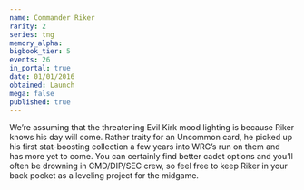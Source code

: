 ```yaml
---
name: Commander Riker
rarity: 2
series: tng
memory_alpha:
bigbook_tier: 5
events: 26
in_portal: true
date: 01/01/2016
obtained: Launch
mega: false
published: true
---
```


We’re assuming that the threatening Evil Kirk mood lighting is because Riker knows his day will come. Rather traity for an Uncommon card, he picked up his first stat-boosting collection a few years into WRG’s run on them and has more yet to come. You can certainly find better cadet options and you’ll often be drowning in CMD/DIP/SEC crew, so feel free to keep Riker in your back pocket as a leveling project for the midgame.
